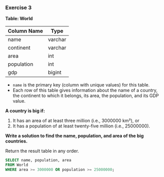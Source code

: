 ### Exercise 3

**Table: World**

| Column Name | Type    |
|-------------|---------|
| name        | varchar |
| continent   | varchar |
| area        | int     |
| population  | int     |
| gdp         | bigint  |

- `name` is the primary key (column with unique values) for this table.
- Each row of this table gives information about the name of a country, the continent to which it belongs, its area, the population, and its GDP value.

**A country is big if:**

1. It has an area of at least three million (i.e., 3000000 km²), or
2. It has a population of at least twenty-five million (i.e., 25000000).

**Write a solution to find the name, population, and area of the big countries.**

Return the result table in any order.

```sql
SELECT name, population, area
FROM World
WHERE area >= 3000000 OR population >= 25000000;
```